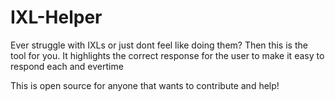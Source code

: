 # IXL-Helper

Ever struggle with IXLs or just dont feel like doing them? Then this is the tool for you. It highlights the correct response for the user to make it easy to respond each and evertime 

This is open source for anyone that wants to contribute and help!
